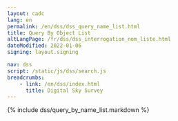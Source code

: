 ```yaml
---
layout: cadc
lang: en
permalink: /en/dss/dss_query_name_list.html
title: Query By Object List
altLangPage: /fr/dss/dss_interrogation_nom_liste.html
dateModified: 2022-01-06
signing: layout.signing

nav: dss
script: /static/js/dss/search.js
breadcrumbs:
    - link: /en/dss/index.html
      title: Digital Sky Survey
---
```


{% include dss/query_by_name_list.markdown %}
